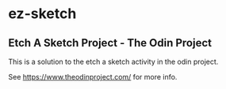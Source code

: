 # ez-sketch
## Etch A Sketch Project - The Odin Project

This is a solution to the etch a sketch activity in the odin project.

See https://www.theodinproject.com/ for more info.
